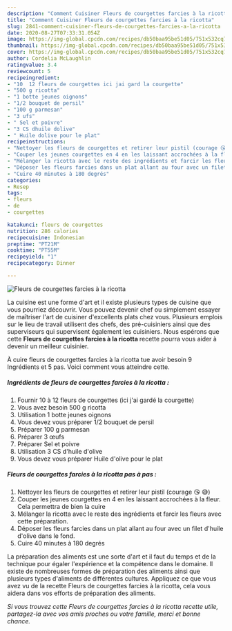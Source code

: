 ```yaml
---
description: "Comment Cuisiner Fleurs de courgettes farcies à la ricotta"
title: "Comment Cuisiner Fleurs de courgettes farcies à la ricotta"
slug: 2841-comment-cuisiner-fleurs-de-courgettes-farcies-a-la-ricotta
date: 2020-08-27T07:33:31.054Z
image: https://img-global.cpcdn.com/recipes/db50baa95be51d05/751x532cq70/fleurs-de-courgettes-farcies-a-la-ricotta-photo-principale-de-la-recette.jpg
thumbnail: https://img-global.cpcdn.com/recipes/db50baa95be51d05/751x532cq70/fleurs-de-courgettes-farcies-a-la-ricotta-photo-principale-de-la-recette.jpg
cover: https://img-global.cpcdn.com/recipes/db50baa95be51d05/751x532cq70/fleurs-de-courgettes-farcies-a-la-ricotta-photo-principale-de-la-recette.jpg
author: Cordelia McLaughlin
ratingvalue: 3.4
reviewcount: 5
recipeingredient:
- "10  12 fleurs de courgettes ici jai gard la courgette"
- "500 g ricotta"
- "1 botte jeunes oignons"
- "1/2 bouquet de persil"
- "100 g parmesan"
- "3 ufs"
- " Sel et poivre"
- "3 CS dhuile dolive"
- " Huile dolive pour le plat"
recipeinstructions:
- "Nettoyer les fleurs de courgettes et retirer leur pistil (courage 😘 😅)"
- "Couper les jeunes courgettes en 4 en les laissant accrochées à la fleur. Cela permettra de bien la cuire"
- "Mélanger la ricotta avec le reste des ingrédients et farcir les fleurs avec cette préparation."
- "Déposer les fleurs farcies dans un plat allant au four avec un filet d&#39;huile d&#39;olive dans le fond."
- "Cuire 40 minutes à 180 degrés"
categories:
- Resep
tags:
- fleurs
- de
- courgettes

katakunci: fleurs de courgettes 
nutrition: 286 calories
recipecuisine: Indonesian
preptime: "PT21M"
cooktime: "PT55M"
recipeyield: "1"
recipecategory: Dinner

---
```



![Fleurs de courgettes farcies à la ricotta](https://img-global.cpcdn.com/recipes/db50baa95be51d05/751x532cq70/fleurs-de-courgettes-farcies-a-la-ricotta-photo-principale-de-la-recette.jpg)

La cuisine est une forme d'art et il existe plusieurs types de cuisine que vous pourriez découvrir. Vous pouvez devenir chef ou simplement essayer de maîtriser l'art de cuisiner d'excellents plats chez vous. Plusieurs emplois sur le lieu de travail utilisent des chefs, des pré-cuisiniers ainsi que des superviseurs qui supervisent également les cuisiniers. Nous espérons que cette <strong> Fleurs de courgettes farcies à la ricotta </strong> recette pourra vous aider à devenir un meilleur cuisinier.

<!--inarticleads1-->

À cuire fleurs de courgettes farcies à la ricotta tue avoir besoin 9 Ingrédients et 5 pas. Voici comment vous atteindre cette.

##### Ingrédients de fleurs de courgettes farcies à la ricotta :

1. Fournir 10 à 12 fleurs de courgettes (ici j&#39;ai gardé la courgette)
1. Vous avez besoin 500 g ricotta
1. Utilisation 1 botte jeunes oignons
1. Vous devez vous préparer 1/2 bouquet de persil
1. Préparer 100 g parmesan
1. Préparer 3 œufs
1. Préparer  Sel et poivre
1. Utilisation 3 CS d&#39;huile d&#39;olive
1. Vous devez vous préparer  Huile d&#39;olive pour le plat




<!--inarticleads2-->

##### Fleurs de courgettes farcies à la ricotta pas à pas :

1. Nettoyer les fleurs de courgettes et retirer leur pistil (courage 😘 😅)
1. Couper les jeunes courgettes en 4 en les laissant accrochées à la fleur. Cela permettra de bien la cuire
1. Mélanger la ricotta avec le reste des ingrédients et farcir les fleurs avec cette préparation.
1. Déposer les fleurs farcies dans un plat allant au four avec un filet d&#39;huile d&#39;olive dans le fond.
1. Cuire 40 minutes à 180 degrés




<!--inarticleads1-->

<p>
La préparation des aliments est une sorte d'art et il faut du temps et de la technique pour égaler l'expérience et la compétence dans le domaine. Il existe de nombreuses formes de préparation des aliments ainsi que plusieurs types d'aliments de différentes cultures. Appliquez ce que vous avez vu de la recette Fleurs de courgettes farcies à la ricotta, cela vous aidera dans vos efforts de préparation des aliments.
</p>

<p>
<i>Si vous trouvez cette Fleurs de courgettes farcies à la ricotta recette utile, partagez-la avec vos amis proches ou votre famille, merci et bonne chance.</i>
</p>
